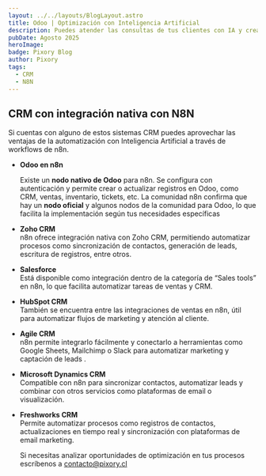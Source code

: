 ```yaml
---
layout: ../../layouts/BlogLayout.astro
title: Odoo | Optimización con Inteligencia Artificial
description: Puedes atender las consultas de tus clientes con IA y crear automáticamente los leads en tu CRM
pubDate: Agosto 2025
heroImage:
badge: Pixory Blog
author: Pixory
tags:
  - CRM
  - N8N
---
```


  
## CRM con integración nativa con N8N

Si cuentas con alguno de estos sistemas CRM puedes aprovechar las ventajas de la automatización con Inteligencia Artificial a través de workflows de n8n.
 

- **Odoo en n8n** 

    Existe un **nodo nativo de Odoo** para n8n. Se configura con autenticación y permite crear o actualizar registros en Odoo, como CRM, ventas, inventario, tickets, etc. La comunidad n8n confirma que hay un **nodo oficial** y algunos nodos de la comunidad para Odoo, lo que facilita la implementación según tus necesidades específicas
    
- **Zoho CRM**  
    n8n ofrece integración nativa con Zoho CRM, permitiendo automatizar procesos como sincronización de contactos, generación de leads, escritura de registros, entre otros.
    
- **Salesforce**  
    Está disponible como integración dentro de la categoría de “Sales tools” en n8n, lo que facilita automatizar tareas de ventas y CRM.
    
- **HubSpot CRM**  
    También se encuentra entre las integraciones de ventas en n8n, útil para automatizar flujos de marketing y atención al cliente.
    
- **Agile CRM**  
    n8n permite integrarlo fácilmente y conectarlo a herramientas como Google Sheets, Mailchimp o Slack para automatizar marketing y captación de leads .
    
- **Microsoft Dynamics CRM**  
    Compatible con n8n para sincronizar contactos, automatizar leads y combinar con otros servicios como plataformas de email o visualización.
    
- **Freshworks CRM**  
    Permite automatizar procesos como registros de contactos, actualizaciones en tiempo real y sincronización con plataformas de email marketing.

   Si necesitas analizar oportunidades de optimización en tus procesos escríbenos a contacto@pixory.cl
       
    

